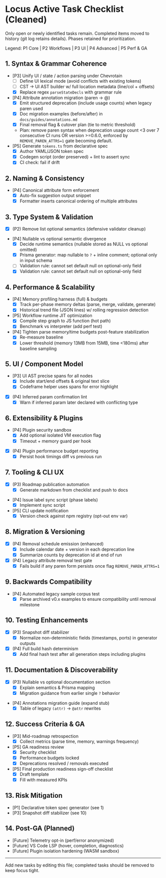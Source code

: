 # Locus Active Task Checklist (Cleaned)

Only open or newly identified tasks remain. Completed items moved to history (git log retains details). Phases retained for prioritization.

Legend: P1 Core | P2 Workflows | P3 UI | P4 Advanced | P5 Perf & GA

## 1. Syntax & Grammar Coherence
- [P3] Unify UI / state / action parsing under Chevrotain
  - [ ] Define UI lexical mode (avoid conflicts with existing tokens)
  - [ ] CST → UI AST builder w/ full location metadata (line/col + offsets)
  - [x] Replace regex `parseStateDecls` with grammar rule
- [P4] Attribute annotation migration (paren → @)
  - [x] Emit structured deprecation (include usage counts) when legacy paren used
  - [x] Doc migration examples (before/after) in `docs/guides/annotations.md`
  - [x] Final removal flag & cutover plan (tie to metric threshold)
  - Plan: remove paren syntax when deprecation usage count <3 over 7 consecutive CI runs OR version >=0.6.0, enforced by `REMOVE_PAREN_ATTRS=1` gate becoming default.
- [P5] Generate `tokens.ts` from declarative spec
  - [x] Author YAML/JSON token spec
  - [x] Codegen script (order preserved) + lint to assert sync
  - [x] CI check: fail if drift

## 2. Naming & Consistency
- [P4] Canonical attribute form enforcement
  - [x] Auto-fix suggestion output snippet
  - [x] Formatter inserts canonical ordering of multiple attributes

## 3. Type System & Validation
- [x] (P2) Remove list optional semantics (defensive validator cleanup)
- [P4] Nullable vs optional semantic divergence
  - [x] Decide runtime semantics (nullable stored as NULL vs optional omitted)
  - [x] Prisma generator: map nullable to `?` + inline comment; optional only in input schema
  - [ ] Validation rule: cannot set default null on optional-only field
  - [x] Validation rule: cannot set default null on optional-only field

## 4. Performance & Scalability
- [P4] Memory profiling harness (full) & budgets
  - [x] Track per-phase memory deltas (parse, merge, validate, generate)
  - [x] Historical trend file (JSON lines) w/ rolling regression detection
- [P5] Workflow runtime JIT optimization
  - [x] Compile step graph to JS function (hot path)
  - [x] Benchmark vs interpreter (add perf test)
- [P4] Tighten parse memory/time budgets post-feature stabilization
  - [x] Re-measure baseline
  - [x] Lower threshold (memory 13MB from 15MB, time <180ms) after baseline sampling

## 5. UI / Component Model
- [P3] UI AST precise spans for all nodes
  - [x] Include start/end offsets & original text slice
  - [x] Codeframe helper uses spans for error highlight
- [x] (P4) Inferred param confirmation lint
  - [x] Warn if inferred param later declared with conflicting type

## 6. Extensibility & Plugins
- [P4] Plugin security sandbox
  - [x] Add optional isolated VM execution flag
  - [x] Timeout + memory guard per hook
- [x] (P4) Plugin performance budget reporting
  - [x] Persist hook timings diff vs previous run

## 7. Tooling & CLI UX
- [x] (P3) Roadmap publication automation
  - [x] Generate markdown from checklist and push to docs
- [P4] Issue label sync script (phase labels)
  - [x] Implement sync script
- [P5] CLI update notification
  - [x] Version check against npm registry (opt-out env var)

## 8. Migration & Versioning
- [x] (P4) Removal schedule emission (enhanced)
  - [x] Include calendar date + version in each deprecation line
  - [x] Summarize counts by deprecation id at end of run
- [x] (P4) Legacy attribute removal test gate
  - [x] Fails build if any paren form persists once flag `REMOVE_PAREN_ATTRS=1`

## 9. Backwards Compatibility
- [P4] Automated legacy sample corpus test
  - [x] Parse archived v0.x examples to ensure compatibility until removal milestone

## 10. Testing Enhancements
- [x] (P3) Snapshot diff stabilizer
  - [x] Normalize non-deterministic fields (timestamps, ports) in generator outputs
- [x] (P4) Full build hash determinism
  - [x] Add final hash test after all generation steps including plugins

## 11. Documentation & Discoverability
- [x] (P3) Nullable vs optional documentation section
  - [x] Explain semantics & Prisma mapping
  - [x] Migration guidance from earlier single `?` behavior
- [P4] Annotations migration guide (expand stub)
  - [x] Table of legacy `(attr)` → `@attr` rewrites

## 12. Success Criteria & GA
- [P3] Mid-roadmap retrospection
  - [x] Collect metrics (parse time, memory, warnings frequency)
- [P5] GA readiness review
  - [x] Security checklist
  - [x] Performance budgets locked
  - [x] Deprecations resolved / removals executed
- [P5] Final production readiness sign-off checklist
  - [x] Draft template
  - [x] Fill with measured KPIs

## 13. Risk Mitigation
- [P1] Declarative token spec generator (see 1)
- [P3] Snapshot diff stabilizer (see 10)

## 14. Post-GA (Planned)
- [Future] Telemetry opt-in (perf/error anonymized)
- [Future] VS Code LSP (hover, completion, diagnostics)
- [Future] Plugin isolation hardening (WASM sandbox)

---
Add new tasks by editing this file; completed tasks should be removed to keep focus tight.
